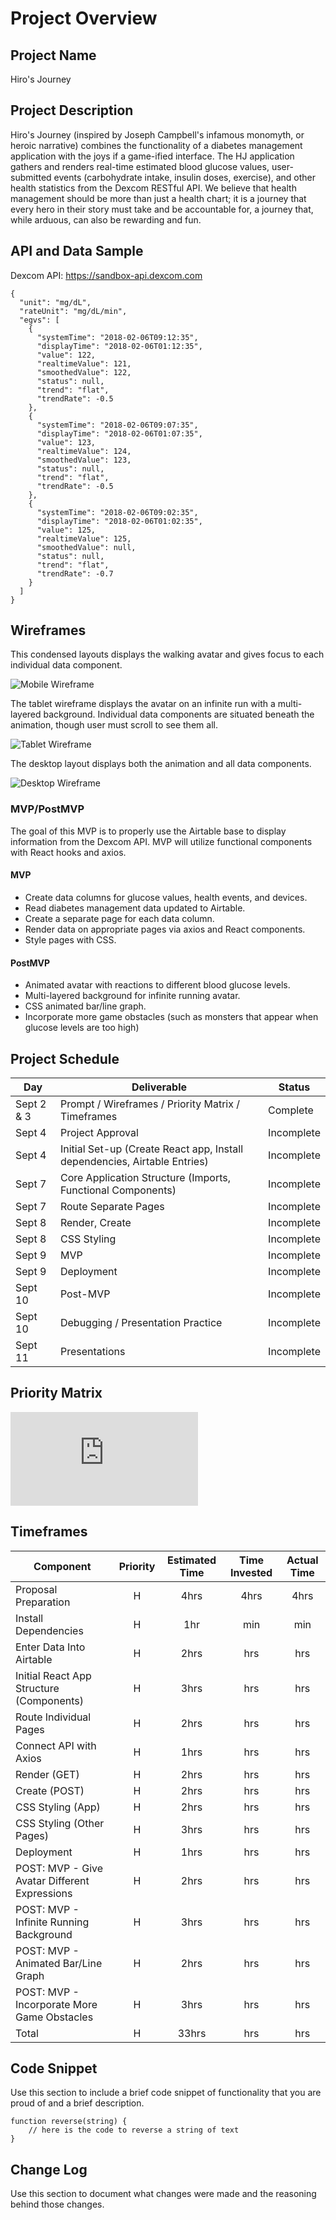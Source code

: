 # Project Overview

## Project Name

Hiro's Journey

## Project Description

Hiro's Journey (inspired by Joseph Campbell's infamous monomyth, or heroic narrative) combines the functionality of a diabetes management application with the joys if a game-ified interface. The HJ application gathers and renders real-time estimated blood glucose values, user-submitted events (carbohydrate intake, insulin doses, exercise), and other health statistics from the Dexcom RESTful API. We believe that health management should be more than just a health chart; it is a journey that every hero in their story must take and be accountable for, a journey that, while arduous, can also be rewarding and fun.

## API and Data Sample

Dexcom API: https://sandbox-api.dexcom.com

```
{
  "unit": "mg/dL",
  "rateUnit": "mg/dL/min",
  "egvs": [
    {
      "systemTime": "2018-02-06T09:12:35",
      "displayTime": "2018-02-06T01:12:35",
      "value": 122,
      "realtimeValue": 121,
      "smoothedValue": 122,
      "status": null,
      "trend": "flat",
      "trendRate": -0.5
    },
    {
      "systemTime": "2018-02-06T09:07:35",
      "displayTime": "2018-02-06T01:07:35",
      "value": 123,
      "realtimeValue": 124,
      "smoothedValue": 123,
      "status": null,
      "trend": "flat",
      "trendRate": -0.5
    },
    {
      "systemTime": "2018-02-06T09:02:35",
      "displayTime": "2018-02-06T01:02:35",
      "value": 125,
      "realtimeValue": 125,
      "smoothedValue": null,
      "status": null,
      "trend": "flat",
      "trendRate": -0.7
    }
  ]
}
```

## Wireframes

This condensed layouts displays the walking avatar and gives focus to each individual data component.

![Mobile Wireframe](https://res.cloudinary.com/ashgon/image/upload/v1599214524/mobile_hfe0ck.png)

The tablet wireframe displays the avatar on an infinite run with a multi-layered background. Individual data components are situated beneath the animation, though user must scroll to see them all.

![Tablet Wireframe](https://res.cloudinary.com/ashgon/image/upload/v1599214524/ipad_xez4ci.png)

The desktop layout displays both the animation and all data components.

![Desktop Wireframe](https://res.cloudinary.com/ashgon/image/upload/v1599214524/desktop_fatnvk.png)

### MVP/PostMVP

The goal of this MVP is to properly use the Airtable base to display information from the Dexcom API. MVP will utilize functional components with React hooks and axios. 

#### MVP 

- Create data columns for glucose values, health events, and devices.
- Read diabetes management data updated to Airtable.
- Create a separate page for each data column.
- Render data on appropriate pages via axios and React components.
- Style pages with CSS. 

#### PostMVP  

- Animated avatar with reactions to different blood glucose levels.
- Multi-layered background for infinite running avatar. 
- CSS animated bar/line graph.
- Incorporate more game obstacles (such as monsters that appear when glucose levels are too high)

## Project Schedule

|  Day | Deliverable | Status
|---|---| ---|
|Sept 2 & 3| Prompt / Wireframes / Priority Matrix / Timeframes | Complete
|Sept 4| Project Approval | Incomplete
|Sept 4| Initial Set-up (Create React app, Install dependencies, Airtable Entries) | Incomplete
|Sept 7| Core Application Structure (Imports, Functional Components) | Incomplete
|Sept 7| Route Separate Pages | Incomplete
|Sept 8| Render, Create | Incomplete
|Sept 8| CSS Styling | Incomplete
|Sept 9| MVP | Incomplete
|Sept 9| Deployment | Incomplete
|Sept 10| Post-MVP | Incomplete
|Sept 10| Debugging / Presentation Practice | Incomplete
|Sept 11| Presentations | Incomplete

## Priority Matrix

![Priority Matrix](https://res.cloudinary.com/ashgon/image/upload/v1599229110/Priority_Matrix_zelcvi.pdf)

## Timeframes

| Component | Priority | Estimated Time | Time Invested | Actual Time |
| --- | :---: |  :---: | :---: | :---: |
| Proposal Preparation | H | 4hrs | 4hrs | 4hrs |
| Install Dependencies | H | 1hr | min | min |
| Enter Data Into Airtable | H | 2hrs | hrs | hrs |
| Initial React App Structure (Components) | H | 3hrs | hrs | hrs |
| Route Individual Pages | H | 2hrs| hrs | hrs |
| Connect API with Axios | H | 1hrs| hrs | hrs |
| Render (GET) | H | 2hrs| hrs | hrs |
| Create (POST) | H | 2hrs| hrs | hrs |
| CSS Styling (App) | H | 2hrs| hrs | hrs |
| CSS Styling (Other Pages) | H | 3hrs| hrs | hrs |
| Deployment | H | 1hrs | hrs | hrs |
| POST: MVP - Give Avatar Different Expressions | H | 2hrs| hrs | hrs |
| POST: MVP - Infinite Running Background | H | 3hrs| hrs | hrs |
| POST: MVP - Animated Bar/Line Graph | H | 2hrs| hrs | hrs |
| POST: MVP - Incorporate More Game Obstacles | H | 3hrs| hrs | hrs |
| Total | H | 33hrs| hrs | hrs |

## Code Snippet

Use this section to include a brief code snippet of functionality that you are proud of and a brief description.  

```
function reverse(string) {
	// here is the code to reverse a string of text
}
```

## Change Log
 Use this section to document what changes were made and the reasoning behind those changes. 
